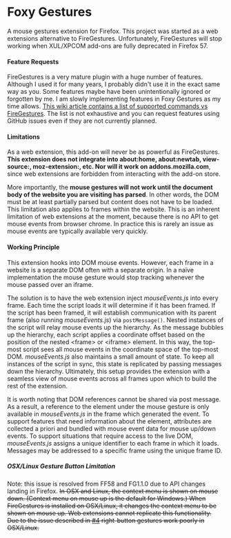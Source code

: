 # Foxy Gestures

A mouse gestures extension for Firefox. This project was started as a web extensions alternative to FireGestures.
Unfortunately, FireGestures will stop working when XUL/XPCOM add-ons are fully deprecated in Firefox 57.

#### Feature Requests

FireGestures is a very mature plugin with a huge number of features. Although I used it for many years, I probably
didn't use it in the exact same way as you. Some features maybe have been unintentionally ignored or forgotten by me.
I am slowly implementing features in Foxy Gestures as my time allows. [This wiki article contains a list of supported
commands vs FireGestures](https://github.com/marklieberman/foxygestures/wiki/Supported-Commands-vs.-FireGestures). The
list is not exhaustive and you can request features using GitHub issues even if they are not currently planned.

#### Limitations

As a web extension, this add-on will never be as powerful as FireGestures. __This extension does not integrate into
about:home, about:newtab, view-source:, moz-extension:, etc. Nor will it work on addons.mozilla.com__, since web
extensions are forbidden from interacting with the add-on store.

More importantly, the __mouse gestures will not work until the document body of the website you are visiting has
parsed__. In other words, the DOM must be at least partially parsed but content does not have to be loaded. This
limitation also applies to frames within the website. This is an inherent limitation of web extensions at the moment,
because there is no API to get mouse events from browser chrome. In practice this is rarely an issue as mouse events
are typically available very quickly.

#### Working Principle

This extension hooks into DOM mouse events. However, each frame in a website is a separate DOM often with a separate
origin. In a naïve implementation the mouse gesture would stop tracking whenever the mouse passed over an iframe.

The solution is to have the web extension inject _mouseEvents.js_ into every frame. Each time the script loads it will
determine if it has been framed. If the script has been framed, it will establish communication with its parent frame
(also running _mouseEvents.js_) via `postMessage()`. Nested instances of the script will relay mouse events up the
hierarchy. As the message bubbles up the hierarchy, each script applies a coordinate offset based on the position of
the nested &lt;frame&gt; or &lt;iframe&gt; element. In this way, the top-most script sees all mouse events in the
coordinate space of the top-most DOM. _mouseEvents.js_ also maintains a small amount of state. To keep all instances
of the script in sync, this state is replicated by passing messages down the hierarchy. Ultimately, this setup provides
the extension with a seamless view of mouse events across all frames upon which to build the rest of the extension.

It is worth noting that DOM references cannot be shared via post message. As a result, a reference to the element under
the mouse gesture is only available in _mouseEvents.js_ in the frame which generated the event. To support features
that need information about the element, attributes are collected a priori and bundled with mouse event data for mouse
up/down events. To support situations that require access to the live DOM, _mouseEvents.js_ assigns a unique identifier
to each frame in which it loads. Messages may be addressed to a specific frame using the unique frame ID.

##### OSX/Linux Gesture Button Limitation

Note: this issue is resolved from FF58 and FG1.1.0 due to API changes landing in Firefox. ~~In OSX and Linux, the
context menu is shown on mouse down. (Context menu on mouse up is the default for Windows.) When FireGestures is
installed on OSX/Linux, it changes the context menu to be shown on mouse up. Web extensions cannot replicate this
functionality. Due to the issue described in [#4](https://github.com/marklieberman/foxygestures/issues/4) right-button
gestures work poorly in OSX/Linux.~~
